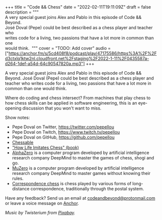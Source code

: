+++
title = "Code && Chess"
date = "2022-02-11T19:11:09Z"
draft = false
description = """\
  A very special guest joins Alex and Pablo in this episode of Code && Beyond. \
  José Doval (Pepe) could be best described as a chess player and teacher who \
  writes code for a living, two passions that have a lot more in common than one \
  would think. 
  """
cover = "TODO: Add cover"
audio = ["https://anchor.fm/s/5cd408f8/podcast/play/47175586/https%3A%2F%2Fd3ctxlq1ktw2nl.cloudfront.net%2Fstaging%2F2022-1-11%2F0435587a-d264-1def-a54d-64c90547820a.mp3"]
+++

A very special guest joins Alex and Pablo in this episode of Code && Beyond.
José Doval (Pepe) could be best described as a chess player and teacher who
writes code for a living, two passions that have a lot more in common than one
would think. 

Where do coding and chess intersect? From machines that play chess to how chess
skills can be applied in software engineering, this is an eye-opening
discussion that you won't want to miss.

<!--more-->

Show notes:

* Pepe Doval on Twitter, <https://twitter.com/pepellou>
* Pepe Doval on Twitch, <https://www.twitch.tv/pepellou>
* Pepe Doval on GitHub, <https://github.com/pepellou>
* [Chessable](https://www.chessable.com)
* ["How Life Imitates Chess"
  (book)](https://en.wikipedia.org/wiki/How_Life_Imitates_Chess)
* [AlphaZero](https://en.wikipedia.org/wiki/AlphaZero) is a computer program
  developed by artificial intelligence research company DeepMind to master the
  games of chess, shogi and go.
* [MuZero](https://en.wikipedia.org/wiki/MuZero) is a computer program
  developed by artificial intelligence research company DeepMind to master
  games without knowing their rules.
* [Correspondence chess](https://en.wikipedia.org/wiki/Correspondence_chess) is
  chess played by various forms of long-distance correspondence, traditionally
  through the postal system.

Have any feedback? Send us an email at
[codeandbeyond@protonmail.com](mailto:codeandbeyond@protonmail.com) or leave a
voice message on [Anchor](https://anchor.fm/codeandbeyond).

*Music by Twisterium from
[Pixabay](https://pixabay.com/users/twisterium-20030970/).*
